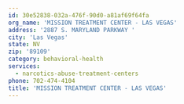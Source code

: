 ```yaml
---
id: 30e52838-032a-476f-90d0-a81af69f64fa
org_name: 'MISSION TREATMENT CENTER - LAS VEGAS'
address: '2887 S. MARYLAND PARKWAY '
city: 'Las Vegas'
state: NV
zip: '89109'
category: behavioral-health
services:
  - narcotics-abuse-treatment-centers
phone: 702-474-4104
title: 'MISSION TREATMENT CENTER - LAS VEGAS'
---
```

